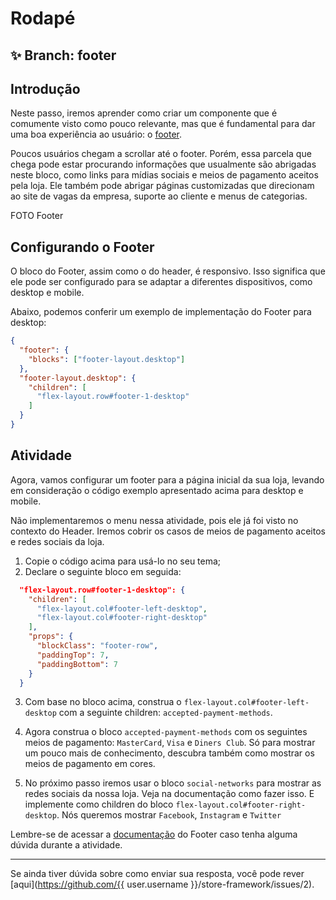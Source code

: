 # Rodapé

## :sparkles: **Branch:** footer

## Introdução

Neste passo, iremos aprender como criar um componente que é comumente visto como pouco relevante, mas que é fundamental para dar uma boa experiência ao usuário: o [footer](https://vtex.io/docs/components/all/vtex.store-footer/).

Poucos usuários chegam a scrollar até o footer. Porém, essa parcela que chega pode estar procurando informações que usualmente são abrigadas neste bloco, como links para mídias sociais e meios de pagamento aceitos pela loja. Ele também pode abrigar páginas customizadas que direcionam ao site de vagas da empresa, suporte ao cliente e menus de categorias.

FOTO Footer

## Configurando o Footer

O bloco do Footer, assim como o do header, é responsivo. Isso significa que ele pode ser configurado para se adaptar a diferentes dispositivos, como desktop e mobile.

Abaixo, podemos conferir um exemplo de implementação do Footer para desktop:

```json
{
  "footer": {
    "blocks": ["footer-layout.desktop"]
  },
  "footer-layout.desktop": {
    "children": [
      "flex-layout.row#footer-1-desktop"
    ]
  }
}
```

## Atividade

Agora, vamos configurar um footer para a página inicial da sua loja, levando em consideração o código exemplo apresentado acima para desktop e mobile.

Não implementaremos o menu nessa atividade, pois ele já foi visto no contexto do Header. Iremos cobrir os casos de meios de pagamento aceitos e redes sociais da loja.

1. Copie o código acima para usá-lo no seu tema;
2. Declare o seguinte bloco em seguida:

```json
  "flex-layout.row#footer-1-desktop": {
    "children": [
      "flex-layout.col#footer-left-desktop",
      "flex-layout.col#footer-right-desktop"
    ],
    "props": {
      "blockClass": "footer-row",
      "paddingTop": 7,
      "paddingBottom": 7
    }
  }
```

3. Com base no bloco acima, construa o `flex-layout.col#footer-left-desktop` com a seguinte children: `accepted-payment-methods`.

4. Agora construa o bloco `accepted-payment-methods` com os seguintes meios de pagamento: `MasterCard`, `Visa` e `Diners Club`. Só para mostrar um pouco mais de conhecimento, descubra também como mostrar os meios de pagamento em cores.

5. No próximo passo iremos usar o bloco `social-networks` para mostrar as redes sociais da nossa loja. Veja na documentação como fazer isso. E implemente como children do bloco `flex-layout.col#footer-right-desktop`. Nós queremos mostrar `Facebook`, `Instagram` e `Twitter`

Lembre-se de acessar a [documentação](https://vtex.io/docs/components/all/vtex.store-footer/) do Footer caso tenha alguma dúvida durante a atividade. 

----

Se ainda tiver dúvida sobre como enviar sua resposta, você pode rever [aqui](https://github.com/{{ user.username }}/store-framework/issues/2).
